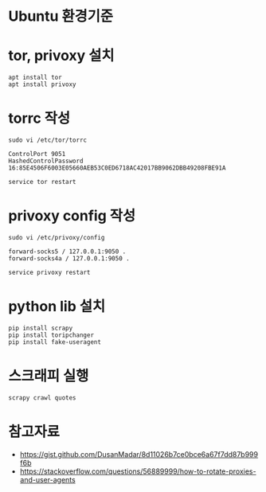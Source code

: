 # Ubuntu 환경기준
# tor, privoxy 설치

    apt install tor
    apt install privoxy

# torrc 작성
    sudo vi /etc/tor/torrc
```
ControlPort 9051   
HashedControlPassword 16:85E4506F6003E05660AEB53C0ED6718AC42017BB9062DBB49208FBE91A
```
    service tor restart

# privoxy config 작성
    sudo vi /etc/privoxy/config
```
forward-socks5 / 127.0.0.1:9050 .
forward-socks4a / 127.0.0.1:9050 .
```
    service privoxy restart

# python lib 설치
    pip install scrapy
    pip install toripchanger
    pip install fake-useragent

# 스크래피 실행
    scrapy crawl quotes

# 참고자료
* https://gist.github.com/DusanMadar/8d11026b7ce0bce6a67f7dd87b999f6b
* https://stackoverflow.com/questions/56889999/how-to-rotate-proxies-and-user-agents
